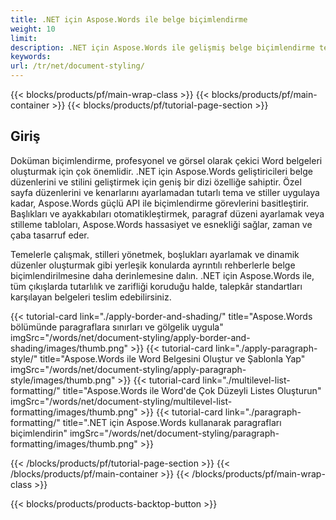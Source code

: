 ```yaml
---
title: .NET için Aspose.Words ile belge biçimlendirme
weight: 10
limit:
description: .NET için Aspose.Words ile gelişmiş belge biçimlendirme tekniklerini öğrenin. Sayfa düzenlerini, stillerini, temalarını ve biçimlendirme otomasyonunu sorunsuzca keşfedin.
keywords:
url: /tr/net/document-styling/
---
```

{{< blocks/products/pf/main-wrap-class >}}
{{< blocks/products/pf/main-container >}}
{{< blocks/products/pf/tutorial-page-section >}}

## Giriş
 
Doküman biçimlendirme, profesyonel ve görsel olarak çekici Word belgeleri oluşturmak için çok önemlidir. .NET için Aspose.Words geliştiricileri belge düzenlerini ve stilini geliştirmek için geniş bir dizi özelliğe sahiptir. Özel sayfa düzenlerini ve kenarlarını ayarlamadan tutarlı tema ve stiller uygulaya kadar, Aspose.Words güçlü API ile biçimlendirme görevlerini basitleştirir. Başlıkları ve ayakkabıları otomatikleştirmek, paragraf düzeni ayarlamak veya stilleme tabloları, Aspose.Words hassasiyet ve esnekliği sağlar, zaman ve çaba tasarruf eder.  

Temelerle çalışmak, stilleri yönetmek, boşlukları ayarlamak ve dinamik düzenler oluşturmak gibi yerleşik konularda ayrıntılı rehberlerle belge biçimlendirilmesine daha derinlemesine dalın. .NET için Aspose.Words ile, tüm çıkışlarda tutarlılık ve zarifliği koruduğu halde, talepkâr standartları karşılayan belgeleri teslim edebilirsiniz.

{{< tutorial-card link="./apply-border-and-shading/" title="Aspose.Words bölümünde paragraflara sınırları ve gölgelik uygula" imgSrc="/words/net/document-styling/apply-border-and-shading/images/thumb.png" >}}
{{< tutorial-card link="./apply-paragraph-style/" title="Aspose.Words ile Word Belgesini Oluştur ve Şablonla Yap" imgSrc="/words/net/document-styling/apply-paragraph-style/images/thumb.png" >}}
{{< tutorial-card link="./multilevel-list-formatting/" title="Aspose.Words ile Word'de Çok Düzeyli Listes Oluşturun" imgSrc="/words/net/document-styling/multilevel-list-formatting/images/thumb.png" >}}
{{< tutorial-card link="./paragraph-formatting/" title=".NET için Aspose.Words kullanarak paragrafları biçimlendirin" imgSrc="/words/net/document-styling/paragraph-formatting/images/thumb.png" >}}

{{< /blocks/products/pf/tutorial-page-section >}}
{{< /blocks/products/pf/main-container >}}
{{< /blocks/products/pf/main-wrap-class >}}

{{< blocks/products/products-backtop-button >}}
